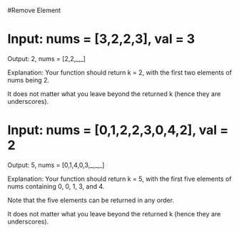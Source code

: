 #Remove Element
# Input: nums = [3,2,2,3], val = 3
<p> Output: 2, nums = [2,2,_,_] </p> 
<p> Explanation: Your function should return k = 2, with the first two elements of nums being 2. </p>
<p> It does not matter what you leave beyond the returned k (hence they are underscores).</p>


# Input: nums = [0,1,2,2,3,0,4,2], val = 2
<p> Output: 5, nums = [0,1,4,0,3,_,_,_] </p>
<p> Explanation: Your function should return k = 5, with the first five elements of nums containing 0, 0, 1, 3, and 4. </p>
<p> Note that the five elements can be returned in any order. </p>
<p> It does not matter what you leave beyond the returned k (hence they are underscores). </p>
